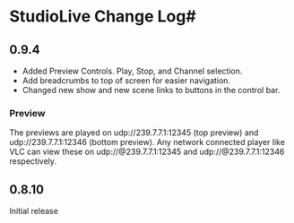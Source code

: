 # StudioLive Change Log#
## 0.9.4 ##

- Added Preview Controls. Play, Stop, and Channel selection.
- Add breadcrumbs to top of screen for easier navigation.
- Changed new show and new scene links to buttons in the control bar.

### Preview ###
The previews are played on udp://239.7.7.1:12345 (top preview) and udp://239.7.7.1:12346 (bottom preview). Any network connected player like VLC can view these on udp://@239.7.7.1:12345 and udp://@239.7.7.1:12346 respectively.

## 0.8.10 ##
Initial release
